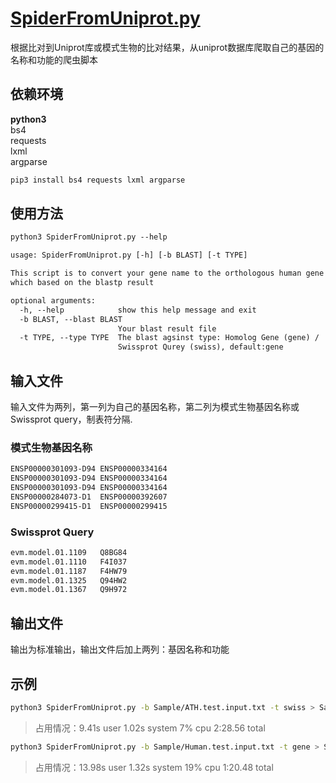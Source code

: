 # [SpiderFromUniprot.py](https://github.com/shangshanzhizhe/Bioinformatics_Spider/blob/master/SipderFromUniport/SpiderFromUniprot.py)

根据比对到Uniprot库或模式生物的比对结果，从uniprot数据库爬取自己的基因的名称和功能的爬虫脚本

## 依赖环境

**python3**\
bs4\
requests\
lxml\
argparse

```sh
pip3 install bs4 requests lxml argparse
```

## 使用方法

```txt
python3 SpiderFromUniprot.py --help

usage: SpiderFromUniprot.py [-h] [-b BLAST] [-t TYPE]

This script is to convert your gene name to the orthologous human gene name,
which based on the blastp result

optional arguments:
  -h, --help            show this help message and exit
  -b BLAST, --blast BLAST
                        Your blast result file
  -t TYPE, --type TYPE  The blast agsinst type: Homolog Gene (gene) /
                        Swissprot Qurey (swiss), default:gene
```

## 输入文件

输入文件为两列，第一列为自己的基因名称，第二列为模式生物基因名称或Swissprot query，制表符分隔.

### 模式生物基因名称

```txt
ENSP00000301093-D94	ENSP00000334164
ENSP00000301093-D94	ENSP00000334164
ENSP00000301093-D94	ENSP00000334164
ENSP00000284073-D1	ENSP00000392607
ENSP00000299415-D1	ENSP00000299415
```

### Swissprot Query

```txt
evm.model.01.1109	Q8BG84
evm.model.01.1110	F4I037
evm.model.01.1187	F4HW79
evm.model.01.1325	Q94HW2
evm.model.01.1367	Q9H972
```

## 输出文件

输出为标准输出，输出文件后加上两列：基因名称和功能

## 示例

```sh
python3 SpiderFromUniprot.py -b Sample/ATH.test.input.txt -t swiss > Sample/ATH.test.output.txt
```

> 占用情况：9.41s user 1.02s system 7% cpu 2:28.56 total

```sh
python3 SpiderFromUniprot.py -b Sample/Human.test.input.txt -t gene > Sample/Human.test.output.txt
```

> 占用情况：13.98s user 1.32s system 19% cpu 1:20.48 total